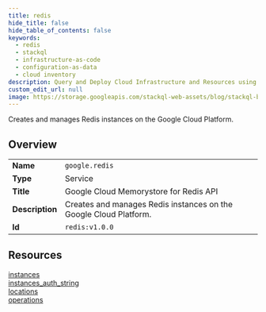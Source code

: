 ```yaml
---
title: redis
hide_title: false
hide_table_of_contents: false
keywords:
  - redis
  - stackql
  - infrastructure-as-code
  - configuration-as-data
  - cloud inventory
description: Query and Deploy Cloud Infrastructure and Resources using SQL
custom_edit_url: null
image: https://storage.googleapis.com/stackql-web-assets/blog/stackql-blog-post-featured-image.png
---
```

Creates and manages Redis instances on the Google Cloud Platform.  
    

## Overview
<table><tbody>
<tr><td><b>Name</b></td><td><code>google.redis</code></td></tr>
<tr><td><b>Type</b></td><td>Service</td></tr>
<tr><td><b>Title</b></td><td>Google Cloud Memorystore for Redis API</td></tr>
<tr><td><b>Description</b></td><td>Creates and manages Redis instances on the Google Cloud Platform.</td></tr>
<tr><td><b>Id</b></td><td><code>redis:v1.0.0</code></td></tr>
</tbody></table>

## Resources
<div class="row">
<div class="providerDocColumn">
<a href="/providers/google/redis/instances/">instances</a><br />
<a href="/providers/google/redis/instances_auth_string/">instances_auth_string</a><br />
</div>
<div class="providerDocColumn">
<a href="/providers/google/redis/locations/">locations</a><br />
<a href="/providers/google/redis/operations/">operations</a><br />
</div>
</div>
